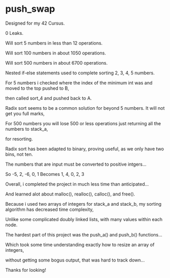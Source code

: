 # push_swap

Designed for my 42 Cursus.

0 Leaks.

Will sort 5 numbers in less than 12 operations.

Will sort 100 numbers in about 1050 operations.

Will sort 500 numbers in about 6700 operations.


Nested if-else statements used to complete sorting 2, 3, 4, 5 numbers.

For 5 numbers i checked where the index of the minimum int was and moved to the top pushed to B,

then called sort_4 and pushed back to A.

Radix sort seems to be a common solution for beyond 5 numbers. It will not get you full marks,

For 500 numbers you will lose 500 or less operations just returning all the numbers to stack_a,

for resorting.

Radix sort has been adapted to binary, proving useful, as we only have two bins, not ten.

The numbers that are input must be converted to positive intgers...

So  -5, 2, -6, 0, 1  Becomes 1, 4, 0, 2, 3 


Overall, i completed the project in much less time than anticipated...

And learned alot about malloc(), realloc(), calloc(), and free().

Because i used two arrays of integers for stack_a and stack_b, my sorting algorithm has decreased time complexity,

Unlike some complicated doubly linked lists, with many values within each node.

The hardest part of this project was the push_a() and push_b() functions...

Which took some time understanding exactly how to resize an array of integers,

without getting some bogus output, that was hard to track down...

Thanks for looking!

